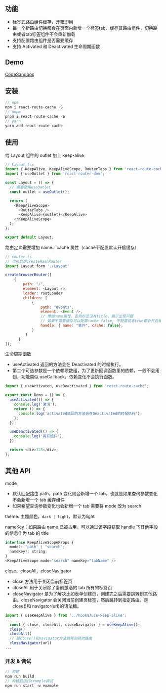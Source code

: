 ## 功能

- 标签式路由组件缓存，开箱即用
- 每一个新路由切换都会在页面内新增一个标签tab，缓存其路由组件，切换路由或者tab标签组件不会重新加载
- 支持配置路由组件是否需要缓存
- 支持 Activated 和 Deactivated 生命周期函数

## Demo

[CodeSandbox](https://codesandbox.io/p/sandbox/react-route-cache-demo-nc2xwy)

## 安装

```js
// npm
npm i react-route-cache -S
// pnpm
pnpm i react-route-cache -S
// yarn
yarn add react-route-cache
```

## 使用

给 Layout 组件的 outlet 加上 keep-alive

```js
// Layout.tsx
import { KeepAlive, KeepAliveScope, RouterTabs } from 'react-route-cache';
import { useOutlet } from 'react-router-dom';

const Layout = () => {
  // 需要使用useOutlet
  const outlet = useOutlet();

  return (
    <KeepAliveScope>
      <RouterTabs />
      <KeepAlive>{outlet}</KeepAlive>
    </KeepAliveScope>
  );
};

export default Layout;
```

路由定义需要增加 name、cache 属性（cache不配置默认开启缓存）

```js
// router.ts
// 也可以是createHashRouter
import Layout form './Layout'

createBrowserRouter([
    {
        path: "/",
        element: <Layout />,
        loader: rootLoader
        children: [
            {
                path: "events",
                element: <Event />,
                // 增加name属性，否则标签没有title，展示出现问题
                // 如果不需要缓存可以配置cache false, 不配置或者true都会开启缓存
                handle: { name: "事件", cache: false},
            }
         ]
      }
]);
```

生命周期函数

- useActivated 返回的方法会在 Deactivated 的时候执行。
- 第二个可选参数是一个依赖项数组，为了更新回调函数里的依赖，一般不会用到，功能类似 useCallback，依赖变化不会执行函数。

```js
import { useActivated, useDeactivated } from 'react-route-cache';

export const Demo = () => {
  useActivated(() => {
    console.log('激活');
    return () => {
      console.log('activated返回的方法会在Deactivated的时候执行');
    };
  });

  useDeactivated(() => {
    console.log('离开组件');
  });

  return <div>123</div>;
};
```

## 其他 API

mode

- 默认匹配路由 path，path 变化则会新增一个 tab，也就是如果查询参数变化不会新增一个 tab 缓存组件
- 如果希望查询参数变化也会新增一个 tab 需要将 mode 改为 search

theme: 主题颜色，`dark | light`，默认为light

nameKey：如果路由 name 已被占用，可以通过该字段获取 handle 下其他字段的信息作为 tab 的 title

```js
interface KeepAliveScopeProps {
  mode?: "path" | "search";
  nameKey?: string;
}
<KeepAliveScope mode="search" nameKey="tabName" />
```

close、closeAll、closeNavigator

- close 方法用于关闭当前标签页
- closeAll 用于关闭除了当前激活的 tab 所有的标签页
- closeNavigator 是为了解决比如表单创建页，创建完之后需要跳转到其他路由。closeNavigator 会关闭当前创建页标签，然后跳转到指定路由。是 close()和 navigator(url)的语法糖。

```js
import { useKeepAlive } from '../hooks/use-keep-alive';
...
  const { close, closeAll, closeNavigator } = useKeepAlive();
  close()
  closeAll()
  // 是close()和navigator方法跳转到其他路由
  closeNavigator(url)
...
```

### 开发 & 调试

```js
// 构建
npm run build
// 构建后运行example调试
npm run start -w example
```
